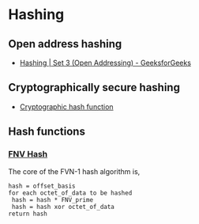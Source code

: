 # Hashing

## Open address hashing

- [Hashing | Set 3 (Open Addressing) - GeeksforGeeks](https://www.geeksforgeeks.org/hashing-set-3-open-addressing/)

## Cryptographically secure hashing

- [Cryptographic hash function](https://en.wikipedia.org/wiki/Cryptographic_hash_function)

## Hash functions

### [FNV Hash](http://www.isthe.com/chongo/tech/comp/fnv/index.html)

The core of the FVN-1 hash algorithm is,

```
hash = offset_basis
for each octet_of_data to be hashed
 hash = hash * FNV_prime
 hash = hash xor octet_of_data
return hash
```

